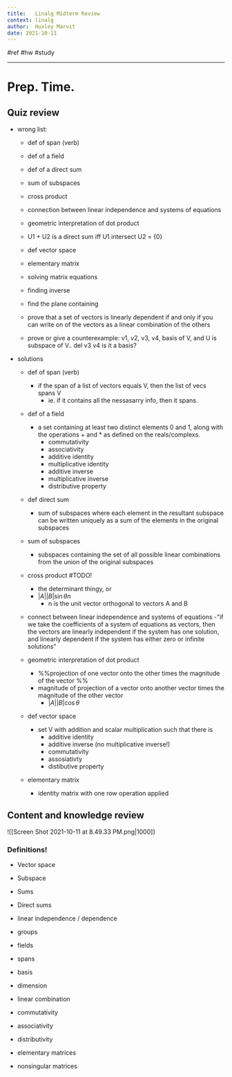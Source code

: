 ```yaml
---
title:   Linalg Midterm Review
context: linalg
author:  Huxley Marvit
date: 2021-10-11
---
```


#ref #hw #study 

***


# Prep. Time.

## Quiz review

- wrong list:
	- def of span (verb)
	- def of a field
	- def of a direct sum
	- sum of subspaces
	- cross product
	- connection between linear independence and systems of equations
	- geometric interpretation of dot product
	- U1 + U2 is a direct sum iff U1 intersect U2 = {0}
	- def vector space
	- elementary matrix
	- solving matrix equations
	- finding inverse
	- find the plane containing

	- prove that a set of vectors is linearly dependent if and only if you can write on of the vectors as a linear combination of the others
	- prove or give a counterexample: v1, v2, v3, v4, basis of V, and U is subspace of V.. del v3 v4 is it a basis?


- solutions
	- def of span (verb)
		- if the span of a list of vectors equals V, then the list of vecs spans V
			- ie. if it contains all the nessasarry info, then it spans.
	- def of a field
		- a set containing at least two distinct elements 0 and 1, along with the operations + and * as defined on the reals/complexs.
			- commutativity
			- associativity
			- additive identity
			- multiplicative identity
			- additive inverse 
			- multiplicative inverse
			- distributive property
	- def direct sum
		- sum of subspaces where each element in the resultant subspace can be written uniquely as a sum of the elements in the original subspaces
	- sum of subspaces
		- subspaces containing the set of all possible linear combinations from the union of the original subspaces
	- cross product #TODO!
		- the determinant thingy, or
		- $|A||B| \sin \theta n$
			- n is the unit vector orthogonal to vectors A and B
			
	- connect between linear independence and systems of equations
		-"if we take the coefficients of a system of equations as vectors, then the vectors are linearly independent if the system has one solution, and linearly dependent if the system has either zero or infinite solutions" 

	- geometric interpretation of dot product
		- %%projection of one vector onto the other times the magnitude of the vector %%
		- magnitude of projection of a vector onto another vector times the magnitude of the other vector
			- $|A||B| \cos \theta$
	- def vector space
		- set V with addition and scalar multiplication such that there is
			- additive identity 
			- additive inverse (no multiplicative inverse!)
			- commutativity
			- assosiativty 
			- distibutive property
	- elementary matrix
		- identity matrix with one row operation applied









## Content and knowledge review
![[Screen Shot 2021-10-11 at 8.49.33 PM.png|1000]]


### Definitions!

- Vector space
- Subspace
- Sums
- Direct sums
- linear independence / dependence
- groups
- fields
- spans
- basis
- dimension
- linear combination

- commutativity
- associativity 
- distributivity

- elementary matrices 
- nonsingular matrices



























